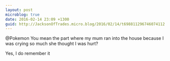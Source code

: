 ```yaml
---
layout: post
microblog: true
date: 2016-02-14 23:09 +1300
guid: http://JacksonOfTrades.micro.blog/2016/02/14/t698811296746074112.html
---
```

@Pokemon You mean the part where my mum ran into the house because I was crying so much she thought I was hurt?

Yes, I do remember it
